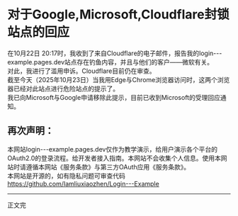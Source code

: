 # 对于Google,Microsoft,Cloudflare封锁站点的回应
在10月22日 20:17时，我收到了来自Cloudflare的电子邮件，报告我的login---example.pages.dev站点存在钓鱼内容，并且与他们的客户——微软有关。  
对此，我进行了滥用申诉。Cloudflare目前仍在审查。  
截至今天（2025年10月23日）当我用Edge与Chrome浏览器访问时，这两个浏览器已经对此站点进行危险站点的提示了。  
我已向Microsoft与Google申请移除此提示，目前已收到Microsoft的受理回应通知。  
## 再次声明：  
本网站login---example.pages.dev仅作为教学演示，给用户演示各个平台的OAuth2.0的登录流程。给开发者接入指南。本网站不会收集个人信息。使用本网站时请遵循本网站《服务条款》与第三方OAuth应用《服务条款》。  
本网站是开源的，如有隐私问题可审查代码  
https://github.com/Iamliuxiaozhen/Login---Example  

---

正文完
